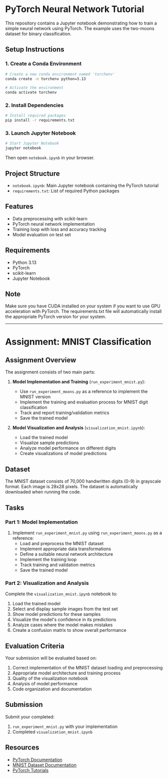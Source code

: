 # PyTorch Neural Network Tutorial

This repository contains a Jupyter notebook demonstrating how to train a simple neural network using PyTorch. The example uses the two-moons dataset for binary classification.

## Setup Instructions

### 1. Create a Conda Environment

```bash
# Create a new conda environment named 'torchenv'
conda create -n torchenv python=3.13

# Activate the environment
conda activate torchenv
```

### 2. Install Dependencies

```bash
# Install required packages
pip install -r requirements.txt
```

### 3. Launch Jupyter Notebook

```bash
# Start Jupyter Notebook
jupyter notebook
```

Then open `notebook.ipynb` in your browser.

## Project Structure

- `notebook.ipynb`: Main Jupyter notebook containing the PyTorch tutorial
- `requirements.txt`: List of required Python packages

## Features

- Data preprocessing with scikit-learn
- PyTorch neural network implementation
- Training loop with loss and accuracy tracking
- Model evaluation on test set

## Requirements

- Python 3.13
- PyTorch
- scikit-learn
- Jupyter Notebook

## Note

Make sure you have CUDA installed on your system if you want to use GPU acceleration with PyTorch. The requirements.txt file will automatically install the appropriate PyTorch version for your system.

---

# Assignment: MNIST Classification

## Assignment Overview

The assignment consists of two main parts:

1. **Model Implementation and Training** (`run_experiment_mnist.py`):
   - Use `run_experiment_moons.py` as a reference to implement the MNIST version
   - Implement the training and evaluation process for MNIST digit classification
   - Track and report training/validation metrics
   - Save the trained model

2. **Model Visualization and Analysis** (`visualization_mnist.ipynb`):
   - Load the trained model
   - Visualize sample predictions
   - Analyze model performance on different digits
   - Create visualizations of model predictions

## Dataset

The MNIST dataset consists of 70,000 handwritten digits (0-9) in grayscale format. Each image is 28x28 pixels. The dataset is automatically downloaded when running the code.

## Tasks

### Part 1: Model Implementation

1. Implement `run_experiment_mnist.py` using `run_experiment_moons.py` as a reference:
   - Load and preprocess the MNIST dataset
   - Implement appropriate data transformations
   - Define a suitable neural network architecture
   - Implement the training loop
   - Track training and validation metrics
   - Save the trained model

### Part 2: Visualization and Analysis

Complete the `visualization_mnist.ipynb` notebook to:
1. Load the trained model
2. Select and display sample images from the test set
3. Show model predictions for these samples
4. Visualize the model's confidence in its predictions
5. Analyze cases where the model makes mistakes
6. Create a confusion matrix to show overall performance

## Evaluation Criteria

Your submission will be evaluated based on:
1. Correct implementation of the MNIST dataset loading and preprocessing
2. Appropriate model architecture and training process
3. Quality of the visualization notebook
4. Analysis of model performance
5. Code organization and documentation

## Submission

Submit your completed:
1. `run_experiment_mnist.py` with your implementation
2. Completed `visualization_mnist.ipynb`

## Resources

- [PyTorch Documentation](https://pytorch.org/docs/stable/index.html)
- [MNIST Dataset Documentation](https://pytorch.org/vision/stable/datasets.html#mnist)
- [PyTorch Tutorials](https://pytorch.org/tutorials/)